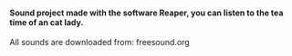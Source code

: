 #### Sound project made with the software Reaper, you can listen to the tea time of an cat lady.

All sounds are downloaded from: freesound.org
